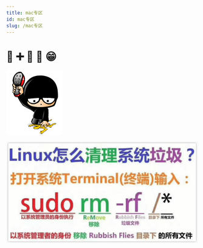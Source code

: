 ```yaml
---
title: mac专区
id: mac专区
slug: /mac专区
---
```


# 🙁 ➕ 🍺 🟰 😁

![readme](https://github.com/pptfz/picgo-images/blob/master/img/readme.gif)



![iShot2020-10-28_15.06.18](https://github.com/pptfz/picgo-images/blob/master/img/iShot2020-10-28_15.06.18.png)